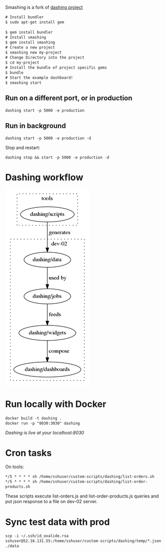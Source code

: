 Smashing is a fork of [dashing project](http://dashing.io/)

````
# Install bundler
$ sudo apt-get install gem

$ gem install bundler
# Install smashing
$ gem install smashing
# Create a new project
$ smashing new my-project
# Change Directory into the project
$ cd my-project
# Install the bundle of project specific gems
$ bundle
# Start the example dashboard!
$ smashing start
````

## Run on a different port, or in production

    dashing start -p 5000 -e production

## Run in background

    dashing start -p 5000 -e production -d

Stop and restart:

    dashing stop && start -p 5000 -e production -d

# Dashing workflow

![workflow](docs/workflow.png)

# Run locally with Docker

```SHELL
docker build -t dashing .
docker run -p "8030:3030" dashing
```

_Dashing is live at your localhost:8030_

# Cron tasks

On tools:
```SHELL
*/5 * * * * sh /home/sshuser/custom-scripts/dashing/list-orders.sh
*/5 * * * * sh /home/sshuser/custom-scripts/dashing/list-order-products.sh
```

These scripts execute list-orders.js and list-order-products.js queries and put json response to a file on dev-02 server.

# Sync test data with prod

```SHELL
scp -i ~/.ssh/id_oxalide.rsa sshuser@52.16.131.55:/home/sshuser/custom-scripts/dashing/temp/*.json ./data
```
